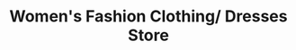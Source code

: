 ---
title: "Women's Fashion Clothing/ Dresses Store"
url: /karachi/womens-fashion-clothing-dresses-store/
shop: mall
---